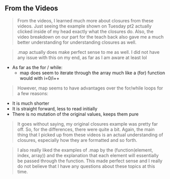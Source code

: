 ## From the Videos ##
> From the videos, I learned much more about closures from these videos. Just seeing the example shown on Tuesday pt2 actually clicked inside of my head exactly what the closures do. Also, the video breakdown on our part for the teach back also gave me a much better
> understanding for understanding closures as well.

> .map actually does make perfect sense to me as well. I did not have any issue with this on my end, as far as I am aware at least lol

* As far as the for / while:
  * map does seem to iterate through the array much like a (for) function would with i=0/i++

> However, map seems to have advantages over the for/while loops for a few reasons:
 * It is much shorter
 * It is straight forward, less to read initially
 * There is no mutation of the original values, keeps them pure

> It goes without saying, my original closures example was pretty far off. So, for the differences, there were quite a bit. Again, the main thing that I picked up from these videos is an actual understanding of closures, especially how they are formatted and so forth.

> I also really liked the examples of .map by the (function(element, index, array)) and the explanation that each element will essentially be passed through the function. This made perfect sense and I really do not believe that I have any questions about these topics at
> this time.
